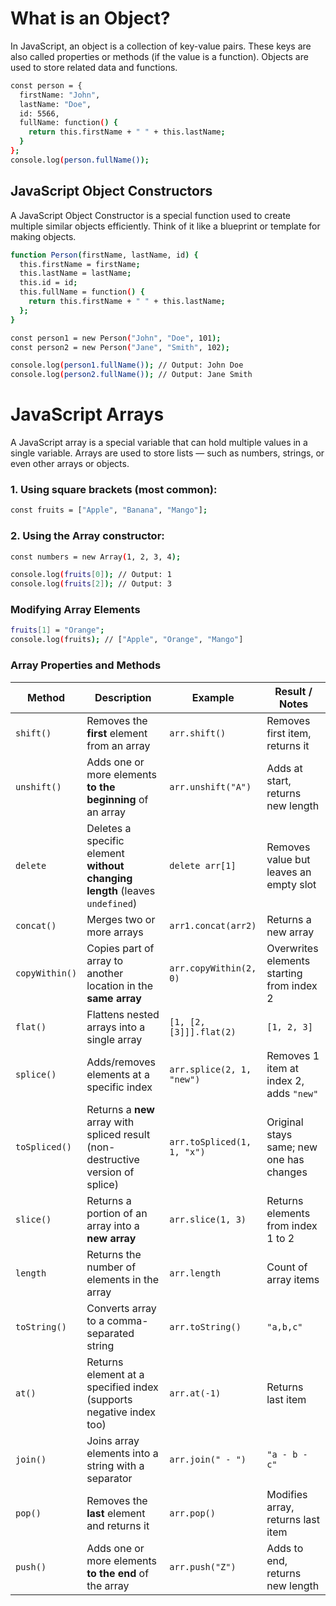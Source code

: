 


# What is an Object?
In JavaScript, an object is a collection of key-value pairs. These keys are also called properties or methods (if the value is a function). Objects are used to store related data and functions.
```bash
const person = {
  firstName: "John",
  lastName: "Doe",
  id: 5566,
  fullName: function() {
    return this.firstName + " " + this.lastName;
  }
};
console.log(person.fullName());

```

## JavaScript Object Constructors
A JavaScript Object Constructor is a special function used to create multiple similar objects efficiently. Think of it like a blueprint or template for making objects.

```bash
function Person(firstName, lastName, id) {
  this.firstName = firstName;
  this.lastName = lastName;
  this.id = id;
  this.fullName = function() {
    return this.firstName + " " + this.lastName;
  };
}

const person1 = new Person("John", "Doe", 101);
const person2 = new Person("Jane", "Smith", 102);

console.log(person1.fullName()); // Output: John Doe
console.log(person2.fullName()); // Output: Jane Smith


```


# JavaScript Arrays
A JavaScript array is a special variable that can hold multiple values in a single variable. Arrays are used to store lists — such as numbers, strings, or even other arrays or objects.

### 1. Using square brackets (most common):
```bash
const fruits = ["Apple", "Banana", "Mango"];
```

### 2. Using the Array constructor:
```bash
const numbers = new Array(1, 2, 3, 4);

console.log(fruits[0]); // Output: 1
console.log(fruits[2]); // Output: 3


```
### Modifying Array Elements
```bash
fruits[1] = "Orange";
console.log(fruits); // ["Apple", "Orange", "Mango"]
```

### Array Properties and Methods

| **Method**     | **Description**                                                                 | **Example**                | **Result / Notes**                        |
| -------------- | ------------------------------------------------------------------------------- | -------------------------- | ----------------------------------------- |
| `shift()`      | Removes the **first** element from an array                                     | `arr.shift()`              | Removes first item, returns it            |
| `unshift()`    | Adds one or more elements **to the beginning** of an array                      | `arr.unshift("A")`         | Adds at start, returns new length         |
| `delete`       | Deletes a specific element **without changing length** (leaves `undefined`)     | `delete arr[1]`            | Removes value but leaves an empty slot    |
| `concat()`     | Merges two or more arrays                                                       | `arr1.concat(arr2)`        | Returns a new array                       |
| `copyWithin()` | Copies part of array to another location in the **same array**                  | `arr.copyWithin(2, 0)`     | Overwrites elements starting from index 2 |
| `flat()`       | Flattens nested arrays into a single array                                      | `[1, [2, [3]]].flat(2)`    | `[1, 2, 3]`                               |
| `splice()`     | Adds/removes elements at a specific index                                       | `arr.splice(2, 1, "new")`  | Removes 1 item at index 2, adds `"new"`   |
| `toSpliced()`  | Returns a **new** array with spliced result (non-destructive version of splice) | `arr.toSpliced(1, 1, "x")` | Original stays same; new one has changes  |
| `slice()`      | Returns a portion of an array into a **new array**                              | `arr.slice(1, 3)`          | Returns elements from index 1 to 2        |
| `length`       | Returns the number of elements in the array                                     | `arr.length`               | Count of array items                      |
| `toString()`   | Converts array to a comma-separated string                                      | `arr.toString()`           | `"a,b,c"`                                 |
| `at()`         | Returns element at a specified index (supports negative index too)              | `arr.at(-1)`               | Returns last item                         |
| `join()`       | Joins array elements into a string with a separator                             | `arr.join(" - ")`          | `"a - b - c"`                             |
| `pop()`        | Removes the **last** element and returns it                                     | `arr.pop()`                | Modifies array, returns last item         |
| `push()`       | Adds one or more elements **to the end** of the array                           | `arr.push("Z")`            | Adds to end, returns new length           |

